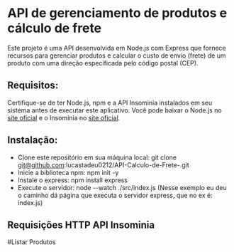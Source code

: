 # API de gerenciamento de produtos e cálculo de frete

Este projeto é uma API desenvolvida em Node.js com Express que fornece recursos para gerenciar produtos e calcular o custo de envio (frete) de um produto com uma direção específicada pelo código postal (CEP). 

## Requisitos:

Certifique-se de ter Node.js, npm e a API Insominia instalados em seu sistema antes de executar este aplicativo. Você pode baixar o Node.js no [site oficial](https://nodejs.org/) e o Insominia no [site oficial](https://insomnia.rest/download).

## Instalação: 
- Clone este repositório em sua máquina local: git clone git@github.com:lucastadeu0212/API-Calculo-de-Frete-.git
- Inicie a biblioteca npm: npm init -y
- Instale o express: npm install express
- Execute o servidor: node --watch ./src/index.js (Nesse exemplo eu deu o caminho dá página que executa o servidor express, que no ex é: index.js)

## Requisições HTTP API Insominia

#Listar Produtos


